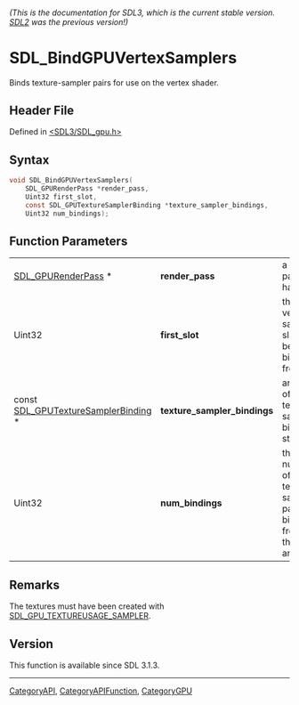 ###### (This is the documentation for SDL3, which is the current stable version. [SDL2](https://wiki.libsdl.org/SDL2/) was the previous version!)
# SDL_BindGPUVertexSamplers

Binds texture-sampler pairs for use on the vertex shader.

## Header File

Defined in [<SDL3/SDL_gpu.h>](https://github.com/libsdl-org/SDL/blob/main/include/SDL3/SDL_gpu.h)

## Syntax

```c
void SDL_BindGPUVertexSamplers(
    SDL_GPURenderPass *render_pass,
    Uint32 first_slot,
    const SDL_GPUTextureSamplerBinding *texture_sampler_bindings,
    Uint32 num_bindings);
```

## Function Parameters

|                                                                      |                              |                                                             |
| -------------------------------------------------------------------- | ---------------------------- | ----------------------------------------------------------- |
| [SDL_GPURenderPass](SDL_GPURenderPass) *                             | **render_pass**              | a render pass handle.                                       |
| Uint32                                                               | **first_slot**               | the vertex sampler slot to begin binding from.              |
| const [SDL_GPUTextureSamplerBinding](SDL_GPUTextureSamplerBinding) * | **texture_sampler_bindings** | an array of texture-sampler binding structs.                |
| Uint32                                                               | **num_bindings**             | the number of texture-sampler pairs to bind from the array. |

## Remarks

The textures must have been created with
[SDL_GPU_TEXTUREUSAGE_SAMPLER](SDL_GPU_TEXTUREUSAGE_SAMPLER).

## Version

This function is available since SDL 3.1.3.

----
[CategoryAPI](CategoryAPI), [CategoryAPIFunction](CategoryAPIFunction), [CategoryGPU](CategoryGPU)

